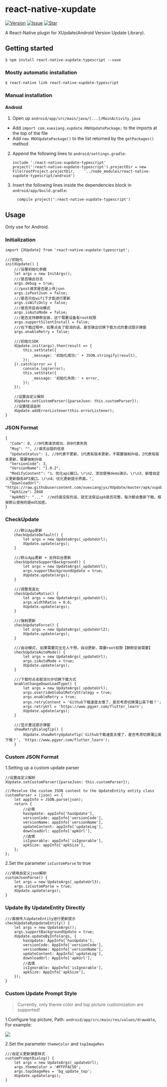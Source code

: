 # react-native-xupdate

[![Version](https://img.shields.io/badge/version-1.0.0-blue.svg)](https://www.npmjs.com/package/react-native-xupdate-typescript)
[![Issue](https://img.shields.io/github/issues/alazypig/alazypig-react-native-xupdate-typescript.svg)](https://github.com/alazypig/alazypig-react-native-xupdate-typescript/issues)
[![Star](https://img.shields.io/github/stars/alazypig/alazypig-react-native-xupdate-typescript.svg)](https://github.com/alazypig/alazypig-react-native-xupdate-typescript)

A React-Native plugin for XUpdate(Android Version Update Library).

## Getting started

`$ npm install react-native-xupdate-typescript --save`

### Mostly automatic installation

`$ react-native link react-native-xupdate-typescript`

### Manual installation

#### Android

1. Open up `android/app/src/main/java/[...]/MainActivity.java`

- Add `import com.xuexiang.xupdate.RNXUpdatePackage;` to the imports at the top of the file
- Add `new RNXUpdatePackage()` to the list returned by the `getPackages()` method

2. Append the following lines to `android/settings.gradle`:
   ```
   include ':react-native-xupdate-typescript'
   project(':react-native-xupdate-typescript').projectDir = new File(rootProject.projectDir, 	'../node_modules/react-native-xupdate-typescript/android')
   ```
3. Insert the following lines inside the dependencies block in `android/app/build.gradle`:
   ```
     compile project(':react-native-xupdate-typescript')
   ```

## Usage

Only use for Android.

### Initialization

```
import {XUpdate} from 'react-native-xupdate-typescript';

///初始化
initXUpdate() {
    ///设置初始化参数
    let args = new InitArgs();
    ///是否输出日志
    args.debug = true;
    ///post请求是否是上传json
    args.isPostJson = false;
    ///是否只在wifi下才能进行更新
    args.isWifiOnly = false;
    ///是否开启自动模式
    args.isAutoMode = false;
    ///是否支持静默安装，这个需要设备有root权限
    args.supportSilentInstall = false;
    ///在下载过程中，如果点击了取消的话，是否弹出切换下载方式的重试提示弹窗
    args.enableRetry = false;

    ///初始化SDK
    XUpdate.init(args).then(result => {
        this.setState({
            _message: '初始化成功:' + JSON.stringify(result),
        });
    }).catch(error => {
        console.log(error);
        this.setState({
            _message: '初始化失败:' + error,
        });
    });

    //设置自定义解析
    XUpdate.setCustomParser({parseJson: this.customParser});
    //设置错误监听
    XUpdate.addErrorListener(this.errorListener);
}
```

### JSON Format

```
{
  "Code": 0, //0代表请求成功，非0代表失败
  "Msg": "", //请求出错的信息
  "UpdateStatus": 1, //0代表不更新，1代表有版本更新，不需要强制升级，2代表有版本更新，需要强制升级
  "VersionCode": 3,
  "VersionName": "1.0.2",
  "ModifyContent": "1、优化api接口。\r\n2、添加使用demo演示。\r\n3、新增自定义更新服务API接口。\r\n4、优化更新提示界面。",
  "DownloadUrl": "https://raw.githubusercontent.com/xuexiangjys/XUpdate/master/apk/xupdate_demo_1.0.2.apk",
  "ApkSize": 2048
  "ApkMd5": "..."  //md5值没有的话，就无法保证apk是否完整，每次都会重新下载。框架默认使用的是md5加密。
}
```

### CheckUpdate

```
    ///默认App更新
    checkUpdateDefault() {
        let args = new UpdateArgs(_updateUrl);
        XUpdate.update(args);
    }

    ///默认App更新 + 支持后台更新
    checkUpdateSupportBackground() {
        let args = new UpdateArgs(_updateUrl);
        args.supportBackgroundUpdate = true;
        XUpdate.update(args);
    }

    ///调整宽高比
    checkUpdateRatio() {
        let args = new UpdateArgs(_updateUrl);
        args.widthRatio = 0.6;
        XUpdate.update(args);
    }

    ///强制更新
    checkUpdateForce() {
        let args = new UpdateArgs(_updateUrl2);
        XUpdate.update(args);
    }

    ///自动模式, 如果需要完全无人干预，自动更新，需要root权限【静默安装需要】
    checkUpdateAutoMode() {
        let args = new UpdateArgs(_updateUrl);
        args.isAutoMode = true;
        XUpdate.update(args);
    }

    ///下载时点击取消允许切换下载方式
    enableChangeDownLoadType() {
        let args = new UpdateArgs(_updateUrl);
        args.overrideGlobalRetryStrategy = true;
        args.enableRetry = true;
        args.retryContent = 'Github下载速度太慢了，是否考虑切换蒲公英下载？';
        args.retryUrl = 'https://www.pgyer.com/flutter_learn';
        XUpdate.update(args);
    }

    ///显示重试提示弹窗
    showRetryDialogTip() {
        XUpdate.showRetryUpdateTip('Github下载速度太慢了，是否考虑切换蒲公英下载？', 'https://www.pgyer.com/flutter_learn');
    }
```

### Custom JSON Format

1.Setting up a custom update parser

```
//设置自定义解析
XUpdate.setCustomParser({parseJson: this.customParser});

///Resolve the custom JSON content to the UpdateEntity entity class
customParser = (json) => {
    let appInfo = JSON.parse(json);
    return {
        //必填
        hasUpdate: appInfo['hasUpdate'],
        versionCode: appInfo['versionCode'],
        versionName: appInfo['versionName'],
        updateContent: appInfo['updateLog'],
        downloadUrl: appInfo['apkUrl'],
        //选填
        isIgnorable: appInfo['isIgnorable'],
        apkSize: appInfo['apkSize'],
    };
};
```

2.Set the parameter `isCustomParse` to true

```
///使用自定义json解析
customJsonParse() {
    let args = new UpdateArgs(_updateUrl3);
    args.isCustomParse = true;
    XUpdate.update(args);
}
```

### Update By UpdateEntity Directly

```
///直接传入UpdateEntity进行更新提示
checkUpdateByUpdateEntity() {
    let args = new UpdateArgs();
    args.supportBackgroundUpdate = true;
    XUpdate.updateByInfo(args, {
        hasUpdate: AppInfo['hasUpdate'],
        versionCode: AppInfo['versionCode'],
        versionName: AppInfo['versionName'],
        updateContent: AppInfo['updateLog'],
        downloadUrl: AppInfo['apkUrl'],
        //选填
        isIgnorable: AppInfo['isIgnorable'],
        apkSize: AppInfo['apkSize'],
    });
}
```

### Custom Update Prompt Style

> Currently, only theme color and top picture customization are supported!

1.Configure top picture, Path: `android/app/src/main/res/values/drawable`, For example:

![](https://github.com/xuexiangjys/flutter_xupdate/blob/master/example/art/6.png)

2.Set the parameter `themeColor` and `topImageRes`

```
///自定义更新弹窗样式
customPromptDialog() {
    let args = new UpdateArgs(_updateUrl);
    args.themeColor = '#FFFFAC5D';
    args.topImageRes = 'bg_update_top';
    XUpdate.update(args);
}
```
